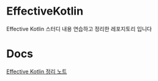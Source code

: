 # EffectiveKotlin
Effective Kotlin 스터디 내용 연습하고 정리한 레포지토리 입니다

# Docs
[Effective Kotlin 정리 노트](https://reno-hub.notion.site/Effective-Kotlin-351d25a3f771435eac5e9a813a97c1b4)
